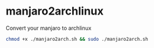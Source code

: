 # manjaro2archlinux
 Convert your manjaro to archlinux

```sh
chmod +x ./manjaro2arch.sh && sudo ./manjaro2arch.sh
```
